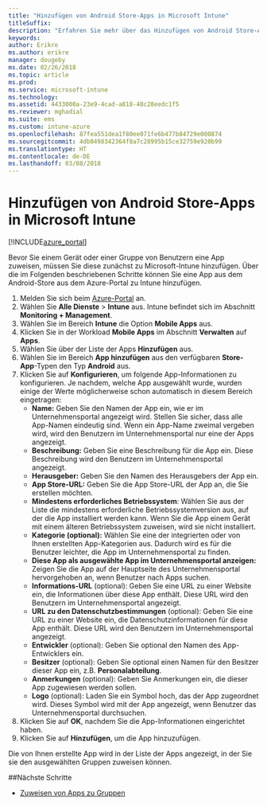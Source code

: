 ```yaml
---
title: "Hinzufügen von Android Store-Apps in Microsoft Intune"
titleSuffix: 
description: "Erfahren Sie mehr über das Hinzufügen von Android Store-Apps zu Microsoft Intune."
keywords: 
author: Erikre
ms.author: erikre
manager: dougeby
ms.date: 02/26/2018
ms.topic: article
ms.prod: 
ms.service: microsoft-intune
ms.technology: 
ms.assetid: 4433000a-23e9-4cad-a818-48c28eedc1f5
ms.reviewer: mghadial
ms.suite: ems
ms.custom: intune-azure
ms.openlocfilehash: 87fea551dea1f80ee071fe6b477b84729e000874
ms.sourcegitcommit: 4db0498342364f8a7c28995b15ce32759e920b99
ms.translationtype: HT
ms.contentlocale: de-DE
ms.lasthandoff: 03/08/2018
---
```

# <a name="how-to-add-android-store-apps-to-microsoft-intune"></a>Hinzufügen von Android Store-Apps in Microsoft Intune

[!INCLUDE[azure_portal](./includes/azure_portal.md)]

Bevor Sie einem Gerät oder einer Gruppe von Benutzern eine App zuweisen, müssen Sie diese zunächst zu Microsoft-Intune hinzufügen. Über die im Folgenden beschriebenen Schritte können Sie eine App aus dem Android-Store aus dem Azure-Portal zu Intune hinzufügen.

1. Melden Sie sich beim [Azure-Portal](https://portal.azure.com) an.
2. Wählen Sie **Alle Dienste** > **Intune** aus. Intune befindet sich im Abschnitt **Monitoring + Management**.
3. Wählen Sie im Bereich **Intune** die Option **Mobile Apps** aus.
4. Klicken Sie in der Workload **Mobile Apps** im Abschnitt **Verwalten** auf **Apps**.
5. Wählen Sie über der Liste der Apps **Hinzufügen** aus.
6. Wählen Sie im Bereich **App hinzufügen** aus den verfügbaren **Store-App**-Typen den Typ **Android** aus.
7. Klicken Sie auf **Konfigurieren**, um folgende App-Informationen zu konfigurieren. Je nachdem, welche App ausgewählt wurde, wurden einige der Werte möglicherweise schon automatisch in diesem Bereich eingetragen:
    - **Name:** Geben Sie den Namen der App ein, wie er im Unternehmensportal angezeigt wird. Stellen Sie sicher, dass alle App-Namen eindeutig sind. Wenn ein App-Name zweimal vergeben wird, wird den Benutzern im Unternehmensportal nur eine der Apps angezeigt.
    - **Beschreibung:** Geben Sie eine Beschreibung für die App ein. Diese Beschreibung wird den Benutzern im Unternehmensportal angezeigt.
    - **Herausgeber:** Geben Sie den Namen des Herausgebers der App ein.
    - **App Store-URL:** Geben Sie die App Store-URL der App an, die Sie erstellen möchten.
    - **Mindestens erforderliches Betriebssystem**: Wählen Sie aus der Liste die mindestens erforderliche Betriebssystemversion aus, auf der die App installiert werden kann. Wenn Sie die App einem Gerät mit einem älteren Betriebssystem zuweisen, wird sie nicht installiert.
    - **Kategorie (optional):** Wählen Sie eine der integrierten oder von Ihnen erstellten App-Kategorien aus. Dadurch wird es für die Benutzer leichter, die App im Unternehmensportal zu finden.
    - **Diese App als ausgewählte App im Unternehmensportal anzeigen:** Zeigen Sie die App auf der Hauptseite des Unternehmensportal hervorgehoben an, wenn Benutzer nach Apps suchen.
    - **Informations-URL** (optional): Geben Sie eine URL zu einer Website ein, die Informationen über diese App enthält. Diese URL wird den Benutzern im Unternehmensportal angezeigt.
    - **URL zu den Datenschutzbestimmungen** (optional): Geben Sie eine URL zu einer Website ein, die Datenschutzinformationen für diese App enthält. Diese URL wird den Benutzern im Unternehmensportal angezeigt.
    - **Entwickler** (optional): Geben Sie optional den Namen des App-Entwicklers ein.
    - **Besitzer** (optional): Geben Sie optional einen Namen für den Besitzer dieser App ein, z.B. **Personalabteilung**.
    - **Anmerkungen** (optional): Geben Sie Anmerkungen ein, die dieser App zugewiesen werden sollen.
    - **Logo** (optional): Laden Sie ein Symbol hoch, das der App zugeordnet wird. Dieses Symbol wird mit der App angezeigt, wenn Benutzer das Unternehmensportal durchsuchen.
8. Klicken Sie auf **OK**, nachdem Sie die App-Informationen eingerichtet haben.
9. Klicken Sie auf **Hinzufügen**, um die App hinzuzufügen.

Die von Ihnen erstellte App wird in der Liste der Apps angezeigt, in der Sie sie den ausgewählten Gruppen zuweisen können. 

##<a name="next-steps"></a>Nächste Schritte

- [Zuweisen von Apps zu Gruppen](apps-deploy.md)